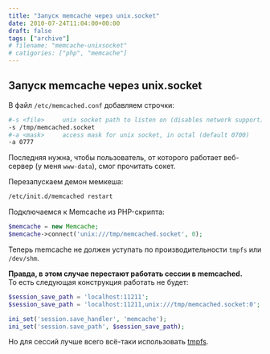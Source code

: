 ```yaml
---
title: "Запуск memcache через unix.socket"
date: 2010-07-24T11:04:00+00:00
draft: false
tags: ["archive"]
# filename: "memcache-unixsocket"
# catigories: ["php", "memcache"]
---
```


## Запуск memcache через unix.socket

В файл `/etc/memcached.conf` добавляем строчки:
```bash
#-s <file>     unix socket path to listen on (disables network support)
-s /tmp/memcached.socket
#-a <mask>     access mask for unix socket, in octal (default 0700)
-a 0777
```

Последняя нужна, чтобы пользователь, от которого работает веб-сервер (у меня `www-data`), смог прочитать сокет.

Перезапускаем демон мемкеша:

```bash
/etc/init.d/memcached restart
```

Подключаемся к Memcache из PHP-скрипта:

```php
$memcache = new Memcache;
$memcache->connect('unix:///tmp/memcached.socket', 0);
```

Теперь memcache не должен уступать по производительности `tmpfs` или `/dev/shm`.

**Правда, в этом случае перестают работать сессии в memcached.**  
То есть следующая конструкция работать не будет:

```php
$session_save_path = 'localhost:11211';
$session_save_path = 'localhost:11211,unix:///tmp/memcached.socket:0';

ini_set('session.save_handler', 'memcache');
ini_set('session.save_path', $session_save_path);
```

Но для сессий лучше всего всё-таки использовать [tmpfs](/posts/archive/2010/07/tmpfs/).
